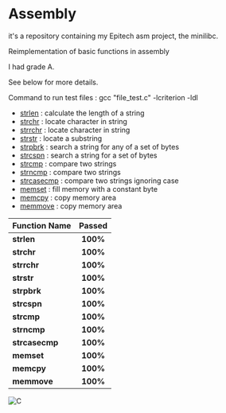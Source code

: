 # Assembly
it's a repository containing my Epitech asm project, the minilibc.

Reimplementation of basic functions in assembly

I had grade A.

See below for more details.

Command to run test files : gcc "file_test.c" -lcriterion -ldl

* [strlen](https://linux.die.net/man/3/strlen) : calculate the length of a string
* [strchr](https://linux.die.net/man/3/strchr) : locate character in string
* [strrchr](https://linux.die.net/man/3/strrchr) : locate character in string
* [strstr](https://linux.die.net/man/3/strstr) : locate a substring
* [strpbrk](https://linux.die.net/man/3/strpbrk) : search a string for any of a set of bytes
* [strcspn](https://linux.die.net/man/3/strcspn) : search a string for a set of bytes
* [strcmp](https://linux.die.net/man/3/strcmp) : compare two strings
* [strncmp](https://linux.die.net/man/3/strncmp) : compare two strings
* [strcasecmp](https://linux.die.net/man/3/strcasecmp) : compare two strings ignoring case
* [memset](https://linux.die.net/man/3/memset) : fill memory with a constant byte
* [memcpy](https://linux.die.net/man/3/memcpy) : copy memory area
* [memmove](https://linux.die.net/man/3/memmove) : copy memory area

| Function Name    | Passed                                                                                    |
| ---------------- | :---------------------------------------------------------------------------------------: |
| **strlen**       | **100%**                                                                                  |
| **strchr**       | **100%**                                                                                  |
| **strrchr**      | **100%**                                                                                  |
| **strstr**       | **100%**                                                                                  |
| **strpbrk**      | **100%**                                                                                  |
| **strcspn**      | **100%**                                                                                  |
| **strcmp**       | **100%**                                                                                  |
| **strncmp**      | **100%**                                                                                  |
| **strcasecmp**   | **100%**                                                                                  |
| **memset**       | **100%**                                                                                  |
| **memcpy**       | **100%**                                                                                  |
| **memmove**      | **100%**                                                                                  |

![C](https://camo.githubusercontent.com/5859172b2d0854f4d70d35118ae1fbb8d92f967ea654f1bb1bdae4a346d03926/68747470733a2f2f696d672e736869656c64732e696f2f62616467652f632d2532333030353939432e7376673f7374796c653d666f722d7468652d6261646765266c6f676f3d63266c6f676f436f6c6f723d7768697465)